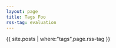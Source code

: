 ```yaml
---
layout: page
title: Tags Foo
rss-tag: evaluation
---
```


{{ site.posts | where:"tags",page.rss-tag }}
